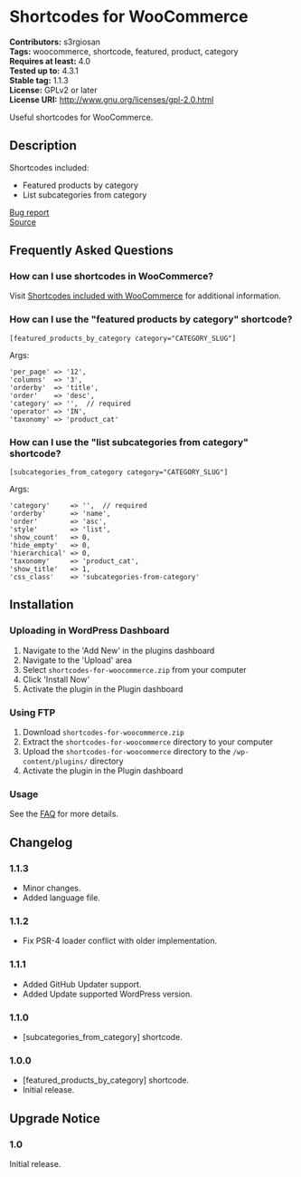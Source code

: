 # Shortcodes for WooCommerce #
**Contributors:** s3rgiosan    
**Tags:** woocommerce, shortcode, featured, product, category    
**Requires at least:** 4.0    
**Tested up to:** 4.3.1    
**Stable tag:** 1.1.3    
**License:** GPLv2 or later    
**License URI:** http://www.gnu.org/licenses/gpl-2.0.html    

Useful shortcodes for WooCommerce.  

## Description ##

Shortcodes included:  

* Featured products by category  
* List subcategories from category  


[Bug report](https://github.com/s3rgiosan/shortcodes-for-woocommerce/issues)  
[Source](https://github.com/s3rgiosan/shortcodes-for-woocommerce)  

## Frequently Asked Questions ##

### How can I use shortcodes in WooCommerce? ###

Visit [Shortcodes included with WooCommerce](https://docs.woothemes.com/document/woocommerce-shortcodes/) for additional information.  

### How can I use the "featured products by category" shortcode? ###

`[featured_products_by_category category="CATEGORY_SLUG"]`  

Args:   

    'per_page' => '12',  
    'columns'  => '3',  
    'orderby'  => 'title',  
    'order'    => 'desc',  
    'category' => '',  // required  
    'operator' => 'IN',  
    'taxonomy' => 'product_cat'  
  


### How can I use the "list subcategories from category" shortcode? ###

`[subcategories_from_category category="CATEGORY_SLUG"]`  

Args:   

    'category'     => '',  // required  
    'orderby'      => 'name',  
    'order'        => 'asc',  
    'style'        => 'list',  
    'show_count'   => 0,  
    'hide_empty'   => 0,  
    'hierarchical' => 0,  
    'taxonomy'     => 'product_cat',  
    'show_title'   => 1,  
    'css_class'    => 'subcategories-from-category'  
  

## Installation ##

### Uploading in WordPress Dashboard ###

1. Navigate to the 'Add New' in the plugins dashboard
2. Navigate to the 'Upload' area
3. Select `shortcodes-for-woocommerce.zip` from your computer
4. Click 'Install Now'
5. Activate the plugin in the Plugin dashboard

### Using FTP ###

1. Download `shortcodes-for-woocommerce.zip`
2. Extract the `shortcodes-for-woocommerce` directory to your computer
3. Upload the `shortcodes-for-woocommerce` directory to the `/wp-content/plugins/` directory
4. Activate the plugin in the Plugin dashboard

### Usage ###

See the [FAQ](https://wordpress.org/plugins/shortcodes-for-woocommerce/faq/) for more details.  

## Changelog ##

### 1.1.3 ###
* Minor changes.  
* Added language file. 

### 1.1.2 ###
* Fix PSR-4 loader conflict with older implementation.  

### 1.1.1 ###
* Added GitHub Updater support.  
* Added Update supported WordPress version.   

### 1.1.0 ###
* [subcategories_from_category] shortcode.  

### 1.0.0 ###
* [featured_products_by_category] shortcode.  
* Initial release.  

## Upgrade Notice ##

### 1.0 ###
Initial release.  
